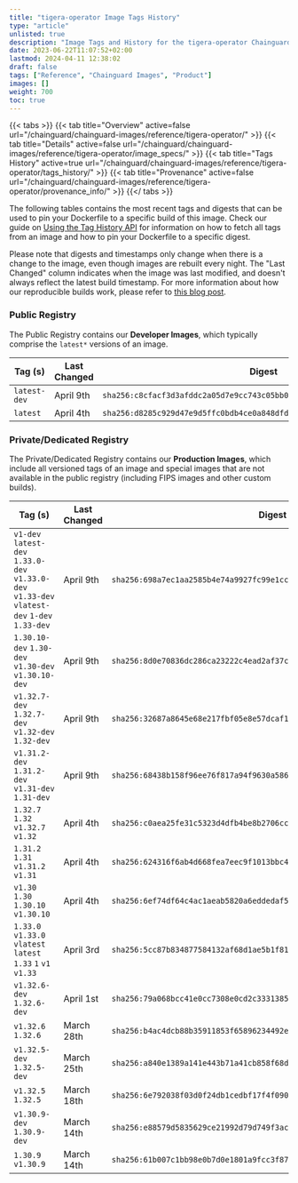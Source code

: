 ```yaml
---
title: "tigera-operator Image Tags History"
type: "article"
unlisted: true
description: "Image Tags and History for the tigera-operator Chainguard Image"
date: 2023-06-22T11:07:52+02:00
lastmod: 2024-04-11 12:38:02
draft: false
tags: ["Reference", "Chainguard Images", "Product"]
images: []
weight: 700
toc: true
---
```


{{< tabs >}}
{{< tab title="Overview" active=false url="/chainguard/chainguard-images/reference/tigera-operator/" >}}
{{< tab title="Details" active=false url="/chainguard/chainguard-images/reference/tigera-operator/image_specs/" >}}
{{< tab title="Tags History" active=true url="/chainguard/chainguard-images/reference/tigera-operator/tags_history/" >}}
{{< tab title="Provenance" active=false url="/chainguard/chainguard-images/reference/tigera-operator/provenance_info/" >}}
{{</ tabs >}}

The following tables contains the most recent tags and digests that can be used to pin your Dockerfile to a specific build of this image. Check our guide on [Using the Tag History API](/chainguard/chainguard-images/using-the-tag-history-api/) for information on how to fetch all tags from an image and how to pin your Dockerfile to a specific digest.

Please note that digests and timestamps only change when there is a change to the image, even though images are rebuilt every night. The "Last Changed" column indicates when the image was last modified, and doesn't always reflect the latest build timestamp. For more information about how our reproducible builds work, please refer to [this blog post](https://www.chainguard.dev/unchained/reproducing-chainguards-reproducible-image-builds).

### Public Registry
The Public Registry contains our **Developer Images**, which typically comprise the `latest*` versions of an image.

| Tag (s)       | Last Changed | Digest                                                                    |
|---------------|--------------|---------------------------------------------------------------------------|
|  `latest-dev` | April 9th    | `sha256:c8cfacf3d3afddc2a05d7e9cc743c05bb0d6088c228673eead1b66f8dbbf5639` |
|  `latest`     | April 4th    | `sha256:d8285c929d47e9d5ffc0bdb4ce0a848dfdd5b4782d5c48b1b249a4d8f6acec70` |


### Private/Dedicated Registry
The Private/Dedicated Registry contains our **Production Images**, which include all versioned tags of an image and special images that are not available in the public registry (including FIPS images and other custom builds).

| Tag (s)                                                                                        | Last Changed | Digest                                                                    |
|------------------------------------------------------------------------------------------------|--------------|---------------------------------------------------------------------------|
|  `v1-dev` `latest-dev` `1.33.0-dev` `v1.33.0-dev` `v1.33-dev` `vlatest-dev` `1-dev` `1.33-dev` | April 9th    | `sha256:698a7ec1aa2585b4e74a9927fc99e1ccc3208bf3582ce9292d5abf3c2313cd99` |
|  `1.30.10-dev` `1.30-dev` `v1.30-dev` `v1.30.10-dev`                                           | April 9th    | `sha256:8d0e70836dc286ca23222c4ead2af37cbe8eb364adcc6bee03e04566331eec2c` |
|  `v1.32.7-dev` `1.32.7-dev` `v1.32-dev` `1.32-dev`                                             | April 9th    | `sha256:32687a8645e68e217fbf05e8e57dcaf18976f3f373c1ca49b47d33301a65f7ac` |
|  `v1.31.2-dev` `1.31.2-dev` `v1.31-dev` `1.31-dev`                                             | April 9th    | `sha256:68438b158f96ee76f817a94f9630a586f35a4ab255810ecff050f54c2ed83a90` |
|  `1.32.7` `1.32` `v1.32.7` `v1.32`                                                             | April 4th    | `sha256:c0aea25fe31c5323d4dfb4be8b2706cc7a7713ea2b8be610adb1318f9fa1221e` |
|  `1.31.2` `1.31` `v1.31.2` `v1.31`                                                             | April 4th    | `sha256:624316f6ab4d668fea7eec9f1013bbc425d2df72f2a80b0308de14eb7074a1e0` |
|  `v1.30` `1.30` `1.30.10` `v1.30.10`                                                           | April 4th    | `sha256:6ef74df64c4ac1aeab5820a6eddedaf59a305367dbb5332f58038deaa8fbcc48` |
|  `1.33.0` `v1.33.0` `vlatest` `latest` `1.33` `1` `v1` `v1.33`                                 | April 3rd    | `sha256:5cc87b834877584132af68d1ae5b1f8176f5701a17f36fcc09e5234658f759c0` |
|  `v1.32.6-dev` `1.32.6-dev`                                                                    | April 1st    | `sha256:79a068bcc41e0cc7308e0cd2c3331385fb51782e22e908798e3c2af0a4231d6f` |
|  `v1.32.6` `1.32.6`                                                                            | March 28th   | `sha256:b4ac4dcb88b35911853f65896234492e6f7603d901f73981298bdad05168268c` |
|  `v1.32.5-dev` `1.32.5-dev`                                                                    | March 25th   | `sha256:a840e1389a141e443b71a41cb858f68d7df47b8993d14cd4f9d7290294497d6d` |
|  `v1.32.5` `1.32.5`                                                                            | March 18th   | `sha256:6e792038f03d0f24db1cedbf17f4f090b9266723d565053f326cc5ec21bf430f` |
|  `v1.30.9-dev` `1.30.9-dev`                                                                    | March 14th   | `sha256:e88579d5835629ce21992d79d749f3ac1fa2ac67f04494d8dd0dde3949ea2478` |
|  `1.30.9` `v1.30.9`                                                                            | March 14th   | `sha256:61b007c1bb98e0b7d0e1801a9fcc3f878d210ae673163a599aab2a9fc7908161` |

